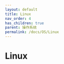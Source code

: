 ```yaml
---
layout: default
title: Linux
nav_order: 4
has_children: true
parent: 操作系统
permalink: /docs/OS/Linux
---
```


# Linux